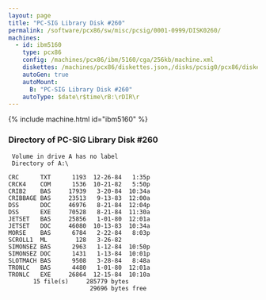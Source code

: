 ```yaml
---
layout: page
title: "PC-SIG Library Disk #260"
permalink: /software/pcx86/sw/misc/pcsig/0001-0999/DISK0260/
machines:
  - id: ibm5160
    type: pcx86
    config: /machines/pcx86/ibm/5160/cga/256kb/machine.xml
    diskettes: /machines/pcx86/diskettes.json,/disks/pcsig0/pcx86/diskettes.json
    autoGen: true
    autoMount:
      B: "PC-SIG Library Disk #260"
    autoType: $date\r$time\rB:\rDIR\r
---
```


{% include machine.html id="ibm5160" %}

### Directory of PC-SIG Library Disk #260

     Volume in drive A has no label
     Directory of A:\

    CRC      TXT      1193  12-26-84   1:35p
    CRCK4    COM      1536  10-21-82   5:50p
    CRIB2    BAS     17939   3-20-84  10:34a
    CRIBBAGE BAS     23513   9-13-83  12:00a
    DSS      DOC     46976   8-21-84  12:04p
    DSS      EXE     70528   8-21-84  11:30a
    JETSET   BAS     25856   1-01-80  12:01a
    JETSET   DOC     46080  10-13-83  10:34a
    MORSE    BAS      6784   2-22-84   8:03p
    SCROLL1  ML        128   3-26-82
    SIMONSEZ BAS      2963   1-12-84  10:50p
    SIMONSEZ DOC      1431   1-13-84  10:01p
    SLOTMACH BAS      9508   3-28-84   8:48a
    TRONLC   BAS      4480   1-01-80  12:01a
    TRONLC   EXE     26864  12-15-84  10:10a
           15 file(s)     285779 bytes
                           29696 bytes free
